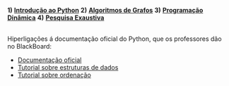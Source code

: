 **1)** [**Introdução ao Python**](LA2-1.pdf)
**2)** [**Algoritmos de Grafos**](LA2-2.pdf)
**3)** [**Programação Dinâmica**](LA2-3.pdf)
**4)** [**Pesquisa Exaustiva**](LA2-4.pdf)

<br> Hiperligações á documentação oficial do Python, que os professores dão no BlackBoard:
* [Documentação oficial](https://docs.python.org/3/index.html)
* [Tutorial sobre estruturas de dados](https://docs.python.org/3/tutorial/datastructures.html)
* [Tutorial sobre ordenação](https://docs.python.org/3/howto/sorting.html)
